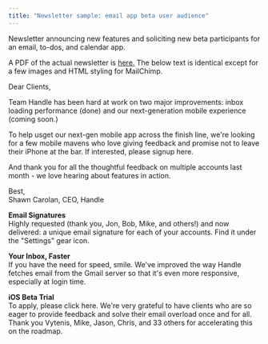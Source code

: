 ```yaml
---
title: "Newsletter sample: email app beta user audience"
---
```


Newsletter announcing new features and soliciting new beta participants for an email, to-dos, and calendar app. 

A PDF of the actual newsletter is [here.](https://github.com/bennetthub500/personal/blob/master/assets/images/Handle%20newsletter%20sample.pdf)  The below text is identical except for a few images and HTML styling for MailChimp.

Dear Clients,

Team Handle has been hard at work on two major improvements: inbox loading performance (done) and our next-generation mobile experience (coming soon.)

To help usget our next-gen mobile app across the finish line, we're looking for a few mobile mavens who love giving feedback and promise not to leave their iPhone at the bar.  If interested, please signup here. 

And thank you for all the thoughtful feedback on multiple accounts last month - we love hearing about features in action. 

Best,<br/>
Shawn Carolan, CEO, Handle

**Email Signatures**<br/>
Highly requested (thank you, Jon, Bob, Mike, and others!) and now delivered: a unique email signature for each of your accounts.  Find it under the "Settings" gear icon. 

**Your Inbox, Faster**<br/>
If you have the need for speed, smile.  We've improved the way Handle fetches email from the Gmail server so that it's even more responsive, especially at login time. 

**iOS Beta Trial**<br/>
To apply, please click here.  We're very grateful to have clients who are so eager to provide feedback and solve their email overload once and for all. Thank you Vytenis, Mike, Jason, Chris, and 33 others for accelerating this on the roadmap.

